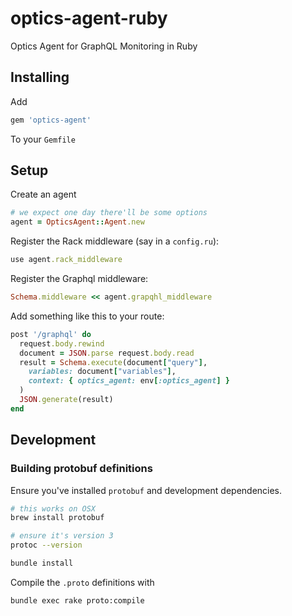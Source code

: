 # optics-agent-ruby
Optics Agent for GraphQL Monitoring in Ruby

## Installing

Add

```ruby
gem 'optics-agent'
```

To your `Gemfile`

## Setup

Create an agent

```ruby
# we expect one day there'll be some options
agent = OpticsAgent::Agent.new
```

Register the Rack middleware (say in a `config.ru`):

```ruby
use agent.rack_middleware
```

Register the Graphql middleware:

```ruby
Schema.middleware << agent.grapqhl_middleware
```

Add something like this to your route:

```ruby
post '/graphql' do
  request.body.rewind
  document = JSON.parse request.body.read
  result = Schema.execute(document["query"],
    variables: document["variables"],
    context: { optics_agent: env[:optics_agent] }
  )
  JSON.generate(result)
end
```

## Development

### Building protobuf definitions

Ensure you've installed `protobuf` and development dependencies.

```bash
# this works on OSX
brew install protobuf

# ensure it's version 3
protoc --version

bundle install
````

Compile the `.proto` definitions with

```bash
bundle exec rake proto:compile
```
